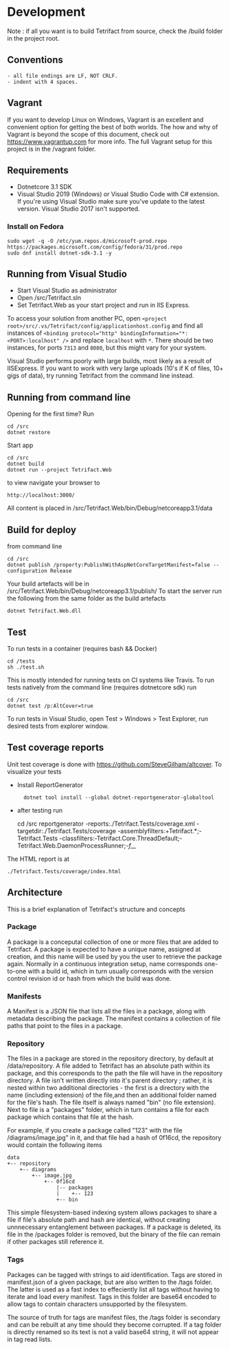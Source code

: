 # Development

Note : if all you want is to build Tetrifact from source, check the /build folder in the project root.

## Conventions

    - all file endings are LF, NOT CRLF.
    - indent with 4 spaces.

## Vagrant

If you want to develop Linux on Windows, Vagrant is an excellent and convenient option for getting the best of both worlds. The how and why of Vagrant is beyond the scope of this document, check out https://www.vagrantup.com for more info. The full Vagrant setup for this project is in the /vagrant folder. 

## Requirements

- Dotnetcore 3.1 SDK
- Visual Studio 2019 (Windows) or Visual Studio Code with C# extension. If you're using Visual Studio make sure you've update to the latest version. Visual Studio 2017 isn't supported.

### Install on Fedora

    sudo wget -q -O /etc/yum.repos.d/microsoft-prod.repo https://packages.microsoft.com/config/fedora/31/prod.repo
    sudo dnf install dotnet-sdk-3.1 -y

## Running from Visual Studio

- Start Visual Studio as administrator
- Open /src/Tetrifact.sln
- Set Tetrifact.Web as your start project and run in IIS Express.

To access your solution from another PC, open `<project root>/src/.vs/Tetrifact/config/applicationhost.config` and find all instances of `<binding protocol="http" bindingInformation="*:<PORT>:localhost" />` and replace `localhost` with `*`. There should be two instances, for ports `7313` and `8080`, but this might vary for your system.

Visual Studio performs poorly with large builds, most likely as a result of IISExpress. If you want to work with very large uploads (10's if K of files, 10+ gigs of data), try running Tetrifact from the command line instead.

## Running from command line 

Opening for the first time? Run

    cd /src
    dotnet restore

Start app

    cd /src
    dotnet build
    dotnet run --project Tetrifact.Web

to view navigate your browser to

    http://localhost:3000/

All content is placed in /src/Tetrifact.Web/bin/Debug/netcoreapp3.1/data

## Build for deploy

from command line

    cd /src
    dotnet publish /property:PublishWithAspNetCoreTargetManifest=false --configuration Release

Your build artefacts will be in /src/Tetrifact.Web/bin/Debug/netcoreapp3.1/publish/
To start the server run the following from the same folder as the build artefacts

    dotnet Tetrifact.Web.dll

## Test

To run tests in a container (requires bash && Docker)

    cd /tests
    sh ./test.sh

This is mostly intended for running tests on CI systems like Travis. To run tests natively from the command line (requires dotnetcore sdk)  run

    cd /src
    dotnet test /p:AltCover=true

To run tests in Visual Studio, open Test > Windows > Test Explorer, run desired tests from explorer window.

## Test coverage reports

Unit test coverage is done with https://github.com/SteveGilham/altcover. To visualize your tests

- Install ReportGenerator 

        dotnet tool install --global dotnet-reportgenerator-globaltool

- after testing run 

    cd /src
    reportgenerator -reports:./Tetrifact.Tests/coverage.xml -targetdir:./Tetrifact.Tests/coverage -assemblyfilters:+Tetrifact.*;-Tetrifact.Tests -classfilters:-Tetrifact.Core.ThreadDefault;-Tetrifact.Web.DaemonProcessRunner;-*f__*

The HTML report is at

    ./Tetrifact.Tests/coverage/index.html

## Architecture

This is a brief explanation of Tetrifact's structure and concepts

### Package

A package is a conceputal collection of one or more files that are added to Tetrifact. A package is expected to have a unique name, assigned at creation, and this name will be used by you the user to retrieve the package again. Normally in a continuous integration setup, name corresponds one-to-one with a build id, which in turn usually corresponds with the version control revision id or hash from which the build was done. 

### Manifests

A Manifest is a JSON file that lists all the files in a package, along with metadata describing the package. The manifest contains a collection of file paths that point to the files in a package. 

### Repository

The files in a package are stored in the repository directory, by default at /data/repository. A file added to Tetrifact has an absolute path within its package, and this corresponds to the path the file will have in the repository directory. A file isn't written directly into it's parent directory ; rather, it is nested within two additional directories - the first is a directory with the name (including extension) of the file,and then an additional folder named for the file's hash. The file itself is always named "bin" (no file extension). Next to file is a "packages" folder, which in turn contains a file for each package which contains that file at the hash.

For example, if you create a package called "123" with the file /diagrams/image.jpg" in it, and that file had a hash of 0f16cd, the repository would contain the following items

    data
    +-- repository
        +-- diagrams
            +-- image.jpg
                +-- 0f16cd
                    |-- packages
                    |    +-- 123
                    +-- bin

This simple filesystem-based indexing system allows packages to share a file if file's absolute path and hash are identical, without creating unnnecessary entanglement between packages. If a package is deleted, its file in the /packages folder is removed, but the binary of the file can remain if other packages still reference it.

### Tags

Packages can be tagged with strings to aid identification. Tags are stored in manifest.json of a given package, but are also written to the /tags folder. The latter is used as a fast index to effeciently list all tags without having to iterate and load every manifest. Tags in this folder are base64 encoded to allow tags to contain characters unsupported by the filesystem. 

The source of truth for tags are manifest files, the /tags folder is secondary and can be rebuilt at any time should they become corrupted. If a tag folder is directly renamed so its text is not a valid base64 string, it will not appear in tag read lists.
